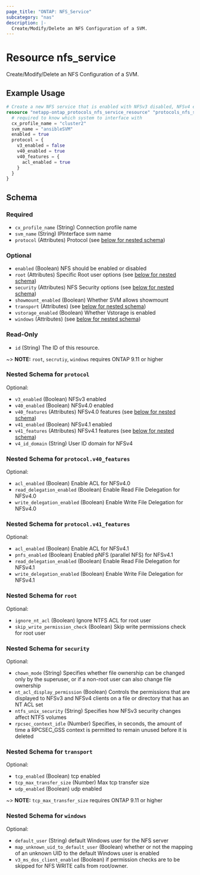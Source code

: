 ```yaml
---
page_title: "ONTAP: NFS_Service"
subcategory: "nas"
description: |-
  Create/Modify/Delete an NFS Configuration of a SVM.
---
```


# Resource nfs_service

Create/Modify/Delete an NFS Configuration of a SVM.

## Example Usage

```terraform
# Create a new NFS service that is enabled with NFSv3 disabled, NFSv4 enabled, with ACL enabled. 
resource "netapp-ontap_protocols_nfs_service_resource" "protocols_nfs_service" {
  # required to know which system to interface with
  cx_profile_name = "cluster2"
  svm_name = "ansibleSVM"
  enabled = true
  protocol = {
    v3_enabled = false
    v40_enabled = true
    v40_features = {
      acl_enabled = true
    }
  }
}
```


<!-- schema generated by tfplugindocs -->
## Schema

### Required

- `cx_profile_name` (String) Connection profile name
- `svm_name` (String) IPInterface svm name
- `protocol` (Attributes) Protocol (see [below for nested schema](#nestedatt--protocol))

### Optional

- `enabled` (Boolean) NFS should be enabled or disabled
- `root` (Attributes) Specific Root user options (see [below for nested schema](#nestedatt--root))
- `security` (Attributes) NFS Security options (see [below for nested schema](#nestedatt--security))
- `showmount_enabled` (Boolean) Whether SVM allows showmount
- `transport` (Attributes) (see [below for nested schema](#nestedatt--transport))
- `vstorage_enabled` (Boolean) Whether Vstorage is enabled
- `windows` (Attributes) (see [below for nested schema](#nestedatt--windows))

### Read-Only

- `id` (String) The ID of this resource.

~> **NOTE:** `root`, `secrutiy`, `windows` requires ONTAP 9.11 or higher

<a id="nestedatt--protocol"></a>
### Nested Schema for `protocol`

Optional:

- `v3_enabled` (Boolean) NFSv3 enabled
- `v40_enabled` (Boolean) NFSv4.0 enabled
- `v40_features` (Attributes) NFSv4.0 features (see [below for nested schema](#nestedatt--protocol--v40_features))
- `v41_enabled` (Boolean) NFSv4.1 enabled
- `v41_features` (Attributes) NFSv4.1 features (see [below for nested schema](#nestedatt--protocol--v41_features))
- `v4_id_domain` (String) User ID domain for NFSv4

<a id="nestedatt--protocol--v40_features"></a>
### Nested Schema for `protocol.v40_features`

Optional:

- `acl_enabled` (Boolean) Enable ACL for NFSv4.0
- `read_delegation_enabled` (Boolean) Enable Read File Delegation for NFSv4.0
- `write_delegation_enabled` (Boolean) Enable Write File Delegation for NFSv4.0


<a id="nestedatt--protocol--v41_features"></a>
### Nested Schema for `protocol.v41_features`

Optional:

- `acl_enabled` (Boolean) Enable ACL for NFSv4.1
- `pnfs_enabled` (Boolean) Enabled pNFS (parallel NFS) for NFSv4.1
- `read_delegation_enabled` (Boolean) Enable Read File Delegation for NFSv4.1
- `write_delegation_enabled` (Boolean) Enable Write File Delegation for NFSv4.1



<a id="nestedatt--root"></a>
### Nested Schema for `root`

Optional:

- `ignore_nt_acl` (Boolean) Ignore NTFS ACL for root user
- `skip_write_permission_check` (Boolean) Skip write permissions check for root user


<a id="nestedatt--security"></a>
### Nested Schema for `security`

Optional:

- `chown_mode` (String) Specifies whether file ownership can be changed only by the superuser, or if a non-root user can also change file ownership
- `nt_acl_display_permission` (Boolean) Controls the permissions that are displayed to NFSv3 and NFSv4 clients on a file or directory that has an NT ACL set
- `ntfs_unix_security` (String) Specifies how NFSv3 security changes affect NTFS volumes
- `rpcsec_context_idle` (Number) Specifies, in seconds, the amount of time a RPCSEC_GSS context is permitted to remain unused before it is deleted


<a id="nestedatt--transport"></a>
### Nested Schema for `transport`

Optional:

- `tcp_enabled` (Boolean) tcp enabled
- `tcp_max_transfer_size` (Number) Max tcp transfer size
- `udp_enabled` (Boolean) udp enabled

~> **NOTE:** `tcp_max_transfer_size` requires ONTAP 9.11 or higher

<a id="nestedatt--windows"></a>
### Nested Schema for `windows`

Optional:

- `default_user` (String) default Windows user for the NFS server
- `map_unknown_uid_to_default_user` (Boolean) whether or not the mapping of an unknown UID to the default Windows user is enabled
- `v3_ms_dos_client_enabled` (Boolean) if permission checks are to be skipped for NFS WRITE calls from root/owner.


